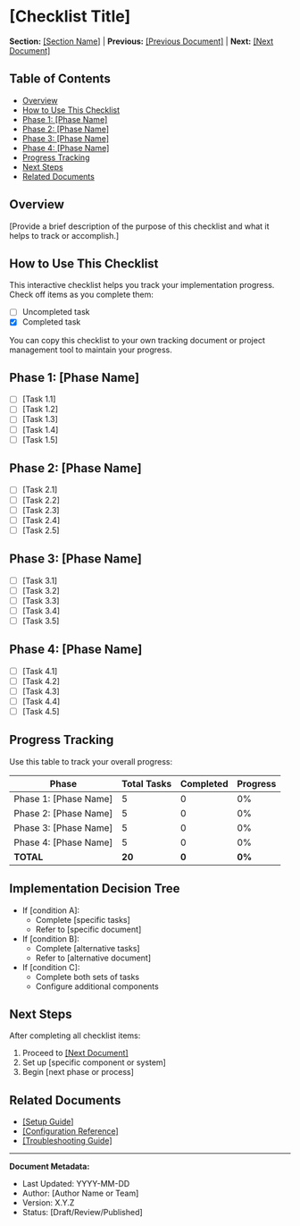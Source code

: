 # [Checklist Title]

**Section:** [[Section Name]](./README.md) | **Previous:** [[Previous Document]](./previous-document.md) | **Next:** [[Next Document]](./next-document.md)

## Table of Contents

- [Overview](#overview)
- [How to Use This Checklist](#how-to-use-this-checklist)
- [Phase 1: [Phase Name]](#phase-1-phase-name)
- [Phase 2: [Phase Name]](#phase-2-phase-name)
- [Phase 3: [Phase Name]](#phase-3-phase-name)
- [Phase 4: [Phase Name]](#phase-4-phase-name)
- [Progress Tracking](#progress-tracking)
- [Next Steps](#next-steps)
- [Related Documents](#related-documents)

## Overview

[Provide a brief description of the purpose of this checklist and what it helps to track or accomplish.]

## How to Use This Checklist

This interactive checklist helps you track your implementation progress. Check off items as you complete them:

- [ ] Uncompleted task
- [x] Completed task

You can copy this checklist to your own tracking document or project management tool to maintain your progress.

## Phase 1: [Phase Name]

- [ ] [Task 1.1]
- [ ] [Task 1.2]
- [ ] [Task 1.3]
- [ ] [Task 1.4]
- [ ] [Task 1.5]

## Phase 2: [Phase Name]

- [ ] [Task 2.1]
- [ ] [Task 2.2]
- [ ] [Task 2.3]
- [ ] [Task 2.4]
- [ ] [Task 2.5]

## Phase 3: [Phase Name]

- [ ] [Task 3.1]
- [ ] [Task 3.2]
- [ ] [Task 3.3]
- [ ] [Task 3.4]
- [ ] [Task 3.5]

## Phase 4: [Phase Name]

- [ ] [Task 4.1]
- [ ] [Task 4.2]
- [ ] [Task 4.3]
- [ ] [Task 4.4]
- [ ] [Task 4.5]

## Progress Tracking

Use this table to track your overall progress:

| Phase | Total Tasks | Completed | Progress |
|-------|------------|-----------|----------|
| Phase 1: [Phase Name] | 5 | 0 | 0% |
| Phase 2: [Phase Name] | 5 | 0 | 0% |
| Phase 3: [Phase Name] | 5 | 0 | 0% |
| Phase 4: [Phase Name] | 5 | 0 | 0% |
| **TOTAL** | **20** | **0** | **0%** |

## Implementation Decision Tree

- If [condition A]:
  - Complete [specific tasks]
  - Refer to [specific document]
- If [condition B]:
  - Complete [alternative tasks]
  - Refer to [alternative document]
- If [condition C]:
  - Complete both sets of tasks
  - Configure additional components

## Next Steps

After completing all checklist items:

1. Proceed to [[Next Document]](./next-document.md)
2. Set up [specific component or system]
3. Begin [next phase or process]

## Related Documents

- [[Setup Guide]](./setup-guide.md)
- [[Configuration Reference]](../5-reference/configuration-reference.md)
- [[Troubleshooting Guide]](../4-operations-guide/troubleshooting.md)

---

**Document Metadata:**
- Last Updated: YYYY-MM-DD
- Author: [Author Name or Team]
- Version: X.Y.Z
- Status: [Draft/Review/Published] 